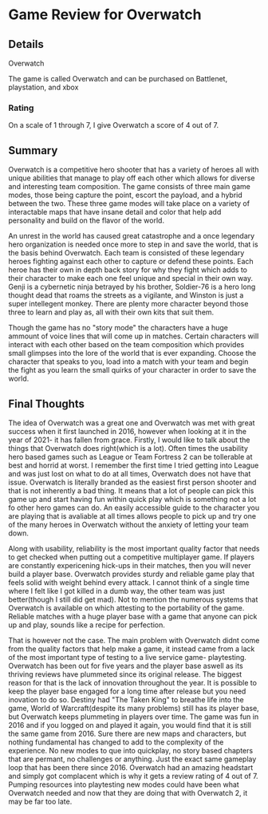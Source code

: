 # Game Review for Overwatch 

## Details

Overwatch

The game is called Overwatch and can be purchased on Battlenet, playstation, and xbox

### Rating

On a scale of 1 through 7, I give Overwatch a score of 4 out of 7.

## Summary

Overwatch is a competitive hero shooter that has a variety of heroes all with unique abilities that manage to play off each other which allows for diverse and interesting team composition. The game consists of three main game modes, those being capture the point, escort the payload, and a hybrid between the two. These three game modes will take place on a variety of interactable maps that have insane detail and color that help add personality and build on the flavor of the world. 

An unrest in the world has caused great catastrophe and a once legendary hero organization is needed once more to step in and save the world, that is the basis behind Overwatch.
Each team is consisted of these legendary heroes fighting against each other to capture or defend these points. Each heroe has their own in depth back story for why they fight which adds to their character to make each one feel unique and special in their own way. Genji is a cybernetic ninja betrayed by his brother, Soldier-76 is a hero long thought dead that roams the streets as a vigilante, and Winston is just a super intellegent monkey. There are plenty more character beyond those three to learn and play as, all with their own kits that suit them.

Though the game has no "story mode" the characters have a huge ammount of voice lines that will come up in matches. Certain characters will interact with each other based on the 
team composition which provides small glimpses into the lore of the world that is ever expanding. Choose the character that speaks to you, load into a match with your team and begin the fight as you learn the small quirks of your character in order to save the world. 

## Final Thoughts
The idea of Overwatch was a great one and Overwatch was met with great success when it first launched in 2016, however when looking at it in the year of 2021- it has fallen from grace. Firstly, I would like to talk about the things that Overwatch does right(which is a lot). Often times the usability hero based games such as League or Team Fortress 2 can be tollerable at best and horrid at worst. I remember the first time I tried getting into League and was just lost on what to do at all times, Overwatch does not have that issue. Overwatch is literally branded as the easiest first person shooter and that is not inherently a bad thing. It means that a lot of people can pick this game up and start having fun within quick play which is something not a lot fo other hero games can do. An easily accessible guide to the character you are playing that is avaliable at all times allows people to pick up and try one of the many heroes in Overwatch without the anxiety of letting your team down.

Along with usability, reliability is the most important quality factor that needs to get checked when putting out a competitive multiplayer game. If players are constantly expericening hick-ups in their matches, then you will never build a player base. Overwatch provides sturdy and reliable game play that feels solid with weight behind every attack. I cannot think of a single time where I felt like I got killed in a dumb way, the other team was just better(though I still did get mad). Not to mention the numerous systems that Overwatch is available on which attesting to the portability of the game. Reliable matches with a huge player base with a game that anyone can pick up and play, sounds like a recipe for perfection. 

That is however not the case. The main problem with Overwatch didnt come from the quality factors that help make a game, it instead came from a lack of the most important type of testing to a live service game- playtesting. Overwatch has been out for five years and the player base aswell as its thriving reviews have plummeted since its original release. The biggest reason for that is the lack of innovation throughout the year. It is possible to keep the player base engaged for a long time after release but you need inovation to do so. Destiny had "The Taken King" to breathe life into the game, World of Warcraft(despite its many problems) still has its player base, but Overwatch keeps plummeting in players over time. The game was fun in 2016 and if you logged on and played it again, you would find that it is still the same game from 2016. Sure there are new maps and characters, but nothing fundamental has changed to add to the complexity of the experience. No new modes to que into quickplay, no story based chapters that are permant, no challenges or anything. Just the exact same gameplay loop that has been there since 2016. Overwatch had an amazing headstart and simply got complacent which is why it gets a review rating of 4 out of 7. Pumping resources into playtesting new modes could have been what Overwatch needed and now that they are doing that with Overwatch 2, it may be far too late.

